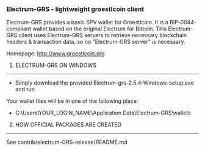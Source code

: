 ### Electrum-GRS - lightweight groestlcoin client
Electrum-GRS provides a basic SPV wallet for Groestlcoin. It is a BIP-0044-compliant wallet based on the original Electrum for Bitcoin. This Electrum-GRS client uses Electrum-GRS servers to retrieve necessary blockchain headers & transaction data, so no "Electrum-GRS server" is necessary.

Homepage: http://www.groestlcoin.org


1. ELECTRUM-GRS ON WINDOWS 
-----------------------

 - Simply download the provided Electrum-grs-2.5.4-Windows-setup.exe and run
 
 Your wallet files will be in one of the following place:
  - C:\Users\YOUR_LOGIN_NAME\Application Data\Electrum-GRS\wallets


2. HOW OFFICIAL PACKAGES ARE CREATED
------------------------------------

See contrib/electrum-GRS-release/README.md

